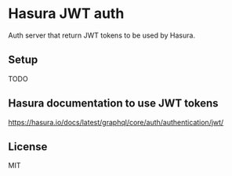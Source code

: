 # Hasura JWT auth

Auth server that return JWT tokens to be used by Hasura.

## Setup

TODO

## Hasura documentation to use JWT tokens

https://hasura.io/docs/latest/graphql/core/auth/authentication/jwt/

## License

MIT
